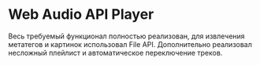 # Web Audio API Player
Весь требуемый функционал полностью реализован, для извлечения метатегов и картинок использовал File API. 
Дополнительно реализовал несложный плейлист и автоматическое переключение треков.
